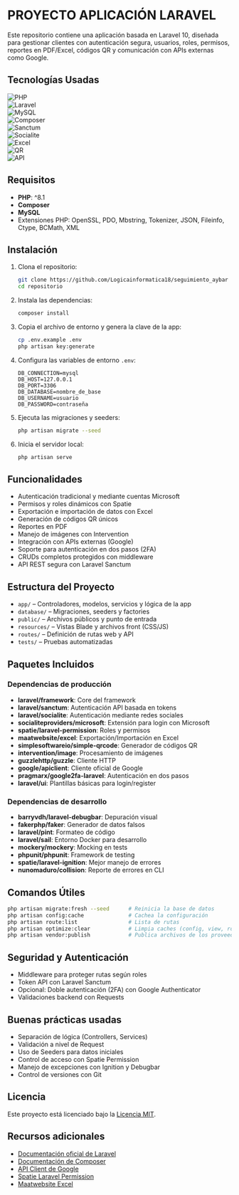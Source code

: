 
# PROYECTO APLICACIÓN LARAVEL

Este repositorio contiene una aplicación basada en Laravel 10, diseñada para gestionar clientes con autenticación segura, usuarios, roles, permisos, reportes en PDF/Excel, códigos QR y comunicación con APIs externas como Google.

## Tecnologías Usadas

![PHP](https://img.shields.io/badge/PHP-8.1-blue)  
![Laravel](https://img.shields.io/badge/Laravel-10-red)  
![MySQL](https://img.shields.io/badge/MySQL-Database-lightblue)  
![Composer](https://img.shields.io/badge/Composer-Dependency-orange)  
![Sanctum](https://img.shields.io/badge/Sanctum-TokenAuth-blueviolet)  
![Socialite](https://img.shields.io/badge/Socialite-Login-green)  
![Excel](https://img.shields.io/badge/Excel-Export%2FImport-success)  
![QR](https://img.shields.io/badge/QR--Code-Generator-informational)  
![API](https://img.shields.io/badge/API-GoogleClient-yellow)

## Requisitos

- **PHP**: ^8.1
- **Composer**
- **MySQL**
- Extensiones PHP: OpenSSL, PDO, Mbstring, Tokenizer, JSON, Fileinfo, Ctype, BCMath, XML

## Instalación

1. Clona el repositorio:
   ```bash
   git clone https://github.com/Logicainformatica18/seguimiento_aybar
   cd repositorio
   ```

2. Instala las dependencias:
   ```bash
   composer install
   ```

3. Copia el archivo de entorno y genera la clave de la app:
   ```bash
   cp .env.example .env
   php artisan key:generate
   ```

4. Configura las variables de entorno `.env`:
   ```env
   DB_CONNECTION=mysql
   DB_HOST=127.0.0.1
   DB_PORT=3306
   DB_DATABASE=nombre_de_base
   DB_USERNAME=usuario
   DB_PASSWORD=contraseña
   ```

5. Ejecuta las migraciones y seeders:
   ```bash
   php artisan migrate --seed
   ```

6. Inicia el servidor local:
   ```bash
   php artisan serve
   ```

## Funcionalidades

- Autenticación tradicional y mediante cuentas Microsoft
- Permisos y roles dinámicos con Spatie
- Exportación e importación de datos con Excel
- Generación de códigos QR únicos
- Reportes en PDF
- Manejo de imágenes con Intervention
- Integración con APIs externas (Google)
- Soporte para autenticación en dos pasos (2FA)
- CRUDs completos protegidos con middleware
- API REST segura con Laravel Sanctum

## Estructura del Proyecto

- `app/` – Controladores, modelos, servicios y lógica de la app
- `database/` – Migraciones, seeders y factories
- `public/` – Archivos públicos y punto de entrada
- `resources/` – Vistas Blade y archivos front (CSS/JS)
- `routes/` – Definición de rutas web y API
- `tests/` – Pruebas automatizadas

## Paquetes Incluidos

### Dependencias de producción

- **laravel/framework**: Core del framework
- **laravel/sanctum**: Autenticación API basada en tokens
- **laravel/socialite**: Autenticación mediante redes sociales
- **socialiteproviders/microsoft**: Extensión para login con Microsoft
- **spatie/laravel-permission**: Roles y permisos
- **maatwebsite/excel**: Exportación/Importación en Excel
- **simplesoftwareio/simple-qrcode**: Generador de códigos QR
- **intervention/image**: Procesamiento de imágenes
- **guzzlehttp/guzzle**: Cliente HTTP
- **google/apiclient**: Cliente oficial de Google
- **pragmarx/google2fa-laravel**: Autenticación en dos pasos
- **laravel/ui**: Plantillas básicas para login/register

### Dependencias de desarrollo

- **barryvdh/laravel-debugbar**: Depuración visual
- **fakerphp/faker**: Generador de datos falsos
- **laravel/pint**: Formateo de código
- **laravel/sail**: Entorno Docker para desarrollo
- **mockery/mockery**: Mocking en tests
- **phpunit/phpunit**: Framework de testing
- **spatie/laravel-ignition**: Mejor manejo de errores
- **nunomaduro/collision**: Reporte de errores en CLI

## Comandos Útiles

```bash
php artisan migrate:fresh --seed      # Reinicia la base de datos
php artisan config:cache              # Cachea la configuración
php artisan route:list                # Lista de rutas
php artisan optimize:clear            # Limpia caches (config, view, routes)
php artisan vendor:publish            # Publica archivos de los proveedores
```

## Seguridad y Autenticación

- Middleware para proteger rutas según roles
- Token API con Laravel Sanctum
- Opcional: Doble autenticación (2FA) con Google Authenticator
- Validaciones backend con Requests

## Buenas prácticas usadas

- Separación de lógica (Controllers, Services)
- Validación a nivel de Request
- Uso de Seeders para datos iniciales
- Control de acceso con Spatie Permission
- Manejo de excepciones con Ignition y Debugbar
- Control de versiones con Git

## Licencia

Este proyecto está licenciado bajo la [Licencia MIT](https://opensource.org/licenses/MIT).

## Recursos adicionales

- [Documentación oficial de Laravel](https://laravel.com/docs)
- [Documentación de Composer](https://getcomposer.org/doc/)
- [API Client de Google](https://github.com/googleapis/google-api-php-client)
- [Spatie Laravel Permission](https://spatie.be/docs/laravel-permission)
- [Maatwebsite Excel](https://docs.laravel-excel.com)
